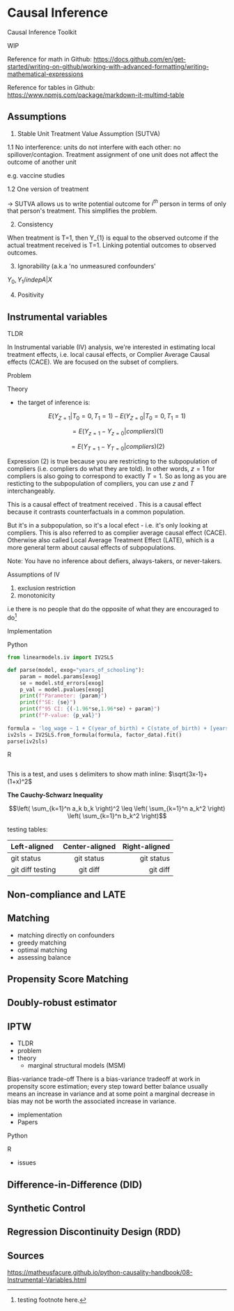 # Causal Inference
Causal Inference Toolkit

WIP

Reference for math in Github: https://docs.github.com/en/get-started/writing-on-github/working-with-advanced-formatting/writing-mathematical-expressions

Reference for tables in Github: https://www.npmjs.com/package/markdown-it-multimd-table


## Assumptions

1. Stable Unit Treatment Value Assumption (SUTVA)

  1.1 No interference: units do not interfere with each other: no spillover/contagion. Treatment assignment of one unit does not affect the outcome of another unit

e.g. vaccine studies

  1.2 One version of treatment

-> SUTVA allows us to write potential outcome for $i^{th}$ person in terms of only that person's treatment. This simplifies the problem.

2. Consistency

  When treatment is T=1, then Y_{1} is equal to the observed outcome if the actual treatment received is T=1. Linking potential outcomes to observed outcomes.

3. Ignorability (a.k.a 'no unmeasured confounders' 

$Y_0, Y_1 /indep A|X$
  
4. Positivity

## Instrumental variables

TLDR

In Instrumental variable (IV) analysis, we're interested in estimating local treatment effects, i.e. local causal effects, or Complier Average Causal effects (CACE). We are focused on the subset of compliers.

Problem

Theory

- the target of inference is: 




$$E(Y_{Z=1}|T_0=0,T_1=1) - E(Y_{Z=0} | T_0=0, T_1=1)$$

$$=E(Y_{z=1}-Y_{z=0}|compliers) (1)$$

$$=E(Y_{T=1}-Y_{T=0}|compliers)(2)$$

Expression (2) is true because you are restricting to the subpopulation of compliers (i.e. compliers do what they are told). In other words, $z=1$ for compliers is also going to correspond to exactly $T=1$. So as long as you are resticting to the subpopulation of compliers, you can use $z$ and $T$ interchangeably.

This is a causal effect of treatment received
.
This is a causal effect because it contrasts counterfactuals in a common population. 

But it's in a subpopulation, so it's a local efect - i.e. it's only looking at compliers. This is also referred to as complier average causal effect (CACE).  Otherwise also called Local Average Treatment Effect (LATE), which is a more general term about causal effects of subpopulations. 

Note: You have no inference about defiers, always-takers, or never-takers.


Assumptions of IV

1. exclusion restriction
2. monotonicity

i.e there is no people that do the opposite of what they are encouraged to do[^1]

Implementation

Python

```Python
from linearmodels.iv import IV2SLS

def parse(model, exog="years_of_schooling"):
    param = model.params[exog]
    se = model.std_errors[exog]
    p_val = model.pvalues[exog]
    print(f"Parameter: {param}")
    print(f"SE: {se}")
    print(f"95 CI: {(-1.96*se,1.96*se) + param}")
    print(f"P-value: {p_val}")
    
formula = 'log_wage ~ 1 + C(year_of_birth) + C(state_of_birth) + [years_of_schooling ~ q4]'
iv2sls = IV2SLS.from_formula(formula, factor_data).fit()
parse(iv2sls)


```


R

```R


````

This is a test, and uses `$` delimiters to show math inline: $\sqrt{3x-1}+(1+x)^2$

**The Cauchy-Schwarz Inequality**

$$\left( \sum_{k=1}^n a_k b_k \right)^2 \leq \left( \sum_{k=1}^n a_k^2 \right) \left( \sum_{k=1}^n b_k^2 \right)$$

testing tables:

| Left-aligned | Center-aligned | Right-aligned |
| :---         |     :---:      |          ---: |
| git status   | git status     | git status    |
| git diff testing | git diff       | git diff      |





## Non-compliance and LATE 


## Matching 


- matching directly on confounders
- greedy matching
- optimal matching
- assessing balance




## Propensity Score Matching


## Doubly-robust estimator


## IPTW

- TLDR
- problem
- theory
  - marginal structural models (MSM)
  
Bias-variance trade-off
There is a bias-variance tradeoff at work in propensity score estimation; every step toward better balance usually means an increase in variance and at some point a marginal decrease in bias may not be worth the associated increase in variance.

- implementation
- Papers

Python


R



- issues


## Difference-in-Difference (DID)




## Synthetic Control





## Regression Discontinuity Design (RDD)






## Sources 

https://matheusfacure.github.io/python-causality-handbook/08-Instrumental-Variables.html

[^1]: testing footnote here.


